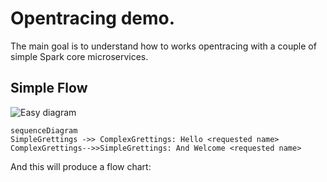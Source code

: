 # Opentracing demo.

The main goal is to understand how to works opentracing with a couple of simple Spark core microservices.

## Simple Flow

![Easy diagram](https://github.com/sucius/opentracing_spark/blob/master/images/diagram.PNG "Diagram")

```mermaid
sequenceDiagram
SimpleGrettings ->> ComplexGrettings: Hello <requested name>
ComplexGrettings-->>SimpleGrettings: And Welcome <requested name>
```

And this will produce a flow chart:


